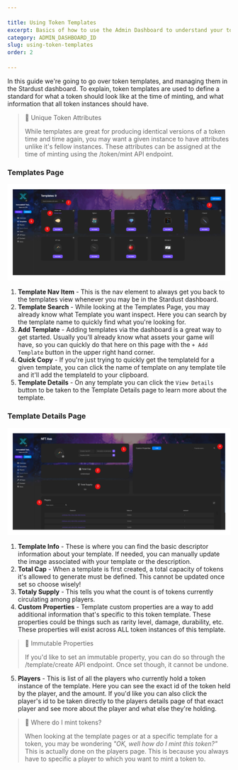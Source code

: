 ```yaml
---

title: Using Token Templates
excerpt: Basics of how to use the Admin Dashboard to understand your token templates
category: ADMIN_DASHBOARD_ID
slug: using-token-templates
order: 2

---
```


In this guide we're going to go over token templates, and managing them in the Stardust dashboard. To explain, token templates are used to define a standard for what a token should look like at the time of minting, and what information that all token instances should have.

> 📘	Unique Token Attributes
> 
> While templates are great for producing identical versions of a token time and time again, you may want a given instance to have attributes unlike it's fellow instances. These attributes can be assigned at the time of minting using the /token/mint API endpoint.

### Templates Page

![Template's Page](../images/guides/using_templates/Template_Page_markedup.png)

1. **Template Nav Item** - This is the nav element to always get you back to the templates view whenever you may be in the Stardust dashboard.
2. **Template Search** - While looking at the Templates Page, you may already know what Template you want inspect. Here you can search by the template name to quickly find what you're looking for.
3. **Add Template** - Adding templates via the dashboard is a great way to get started. Usually you'll already know what assets your game will have, so you can quickly do that here on this page with the `+ Add Template` button in the upper right hand corner.
4. **Quick Copy** - If you're just trying to quickly get the templateId for a given template, you can click the name of template on any template tile and it'll add the templateId to your clipboard.
5. **Template Details** - On any template you can click the `View Details` button to be taken to the Template Details page to learn more about the template.


### Template Details Page

![Template Details Page](../images/guides/using_templates/Template_Details_markedup.png)

1. **Template Info** - These is where you can find the basic descriptor information about your template. If needed, you can manually update the image associated with your template or the description.
2. **Total Cap** - When a template is first created, a total capacity of tokens it's allowed to generate must be defined. This cannot be updated once set so choose wisely!
3. **Totaly Supply** - This tells you what the count is of tokens currently circulating among players.
4. **Custom Properties** - Template custom properties are a way to add additional information that's specific to this token template. These properties could be things such as rarity level, damage, durability, etc. These properties will exist across ALL token instances of this template.
> 📘	Immutable Properties
> 
> If you'd like to set an immutable property, you can do so through the /template/create API endpoint. Once set though, it cannot be undone.


5. **Players** - This is list of all the players who currently hold a token instance of the template. Here you can see the exact id of the token held by the player, and the amount. If you'd like you can also click the player's id to be taken directly to the players details page of that exact player and see more about the player and what else they're holding.

> 📘	Where do I mint tokens?
> 
> When looking at the template pages or at a specific template for a token, you may be wondering _"OK, well how do I mint this token?"_ This is actually done on the players page. This is because you always have to specific a player to which you want to mint a token to.
